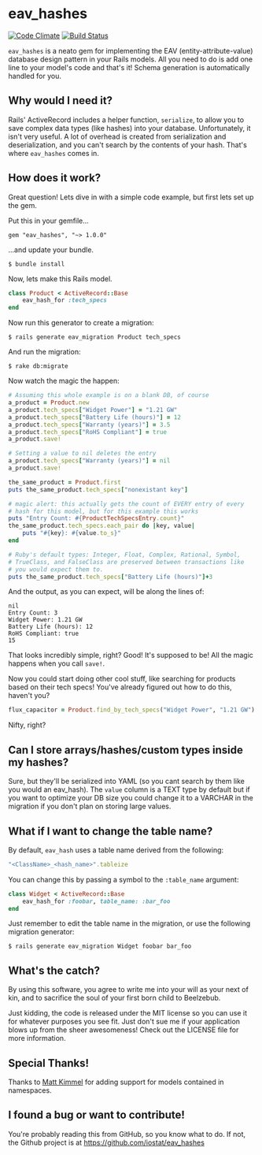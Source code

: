 eav_hashes
=========

[![Code Climate](https://codeclimate.com/badge.png)](https://codeclimate.com/github/200proof/eav_hashes) [![Build Status](https://travis-ci.org/200proof/eav_hashes.png?branch=master)](https://travis-ci.org/200proof/eav_hashes)

`eav_hashes` is a neato gem for implementing the EAV (entity-attribute-value)
database design pattern in your Rails models. All you need to do is add one
line to your model's code and that's it! Schema generation is automatically
handled for you.

Why would I need it?
-
Rails' ActiveRecord includes a helper function, `serialize`, to allow you to
save complex data types (like hashes) into your database. Unfortunately, it
isn't very useful. A lot of overhead is created from serialization and
deserialization, and you can't search by the contents of your hash. That's
where `eav_hashes` comes in.

How does it work?
-
Great question! Lets dive in with a simple code example, but first lets set up the gem.

Put this in your gemfile...

    gem "eav_hashes", "~> 1.0.0"

...and update your bundle.

    $ bundle install


Now, lets make this Rails model.

```ruby
class Product < ActiveRecord::Base
    eav_hash_for :tech_specs
end
```

Now run this generator to create a migration:

    $ rails generate eav_migration Product tech_specs

And run the migration:

    $ rake db:migrate

Now watch the magic the happen:

```ruby
# Assuming this whole example is on a blank DB, of course
a_product = Product.new
a_product.tech_specs["Widget Power"] = "1.21 GW"
a_product.tech_specs["Battery Life (hours)"] = 12
a_product.tech_specs["Warranty (years)"] = 3.5
a_product.tech_specs["RoHS Compliant"] = true
a_product.save!

# Setting a value to nil deletes the entry
a_product.tech_specs["Warranty (years)"] = nil
a_product.save!

the_same_product = Product.first
puts the_same_product.tech_specs["nonexistant key"]

# magic alert: this actually gets the count of EVERY entry of every
# hash for this model, but for this example this works
puts "Entry Count: #{ProductTechSpecsEntry.count}"
the_same_product.tech_specs.each_pair do |key, value|
    puts "#{key}: #{value.to_s}"
end

# Ruby's default types: Integer, Float, Complex, Rational, Symbol,
# TrueClass, and FalseClass are preserved between transactions like
# you would expect them to.
puts the_same_product.tech_specs["Battery Life (hours)"]+3
```

And the output, as you can expect, will be along the lines of:

    nil
    Entry Count: 3
    Widget Power: 1.21 GW
    Battery Life (hours): 12
    RoHS Compliant: true
    15


That looks incredibly simple, right? Good! It's supposed to be! All the magic
happens when you call `save!`.

Now you could start doing other cool stuff, like searching for products based
on their tech specs! You've already figured out how to do this, haven't you?

```ruby
flux_capacitor = Product.find_by_tech_specs("Widget Power", "1.21 GW")
```

Nifty, right?

Can I store arrays/hashes/custom types inside my hashes?
--
Sure, but they'll be serialized into YAML (so you cant search by them like you
would an eav_hash). The `value` column is a TEXT type by default but if you
want to optimize your DB size you could change it to a VARCHAR in the migration
if you don't plan on storing large values.


What if I want to change the table name?
--
By default, `eav_hash` uses a table name derived from the following:

```ruby
"<ClassName>_<hash_name>".tableize
```

You can change this by passing a symbol to the `:table_name` argument:

```ruby
class Widget < ActiveRecord::Base
    eav_hash_for :foobar, table_name: :bar_foo
end
```

Just remember to edit the table name in the migration, or use the following
migration generator:

    $ rails generate eav_migration Widget foobar bar_foo


What's the catch?
-
By using this software, you agree to write me into your will as your next of
kin, and to sacrifice the soul of your first born child to Beelzebub.

Just kidding, the code is released under the MIT license so you can use it for
whatever purposes you see fit. Just don't sue me if your application blows up
from the sheer awesomeness! Check out the LICENSE file for more information.

Special Thanks!
-
Thanks to [Matt Kimmel](https://github.com/mattkimmel) for adding support for models contained in namespaces.

I found a bug or want to contribute!
-
You're probably reading this from GitHub, so you know what to do. If not, the
Github project is at https://github.com/iostat/eav_hashes
